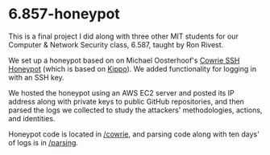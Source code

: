 # 6.857-honeypot
This is a final project I did along with three other MIT students for our Computer & Network Security class, 6.587, taught by Ron Rivest. 

We set up a honeypot based on on Michael Oosterhoof's [Cowrie SSH Honeypot](https://github.com/micheloosterhof/cowrie) (which is based on [Kippo](https://github.com/desaster/kippo/)). We added functionality for logging in with an SSH key. 

We hosted the honeypot using an AWS EC2 server and posted its IP address along with private keys to public GitHub repositories, and then parsed the logs we collected to study the attackers' methodologies, actions, and identities. 

Honeypot code is located in [/cowrie](cowrie), and parsing code along with ten days' of logs is in [/parsing](parsing). 
